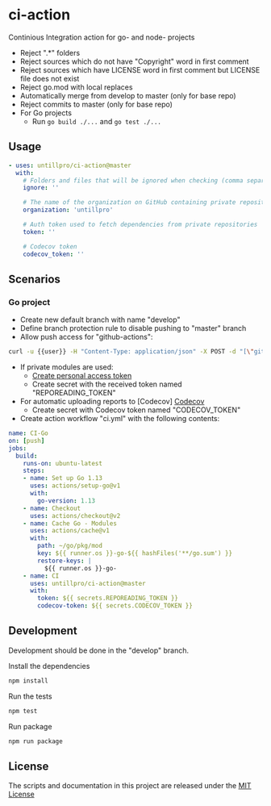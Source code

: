# ci-action

Continious Integration action for go- and node- projects

* Reject ".*" folders
* Reject sources which do not have "Copyright" word in first comment
* Reject sources which have LICENSE word in first comment but LICENSE file does not exist
* Reject go.mod with local replaces
* Automatically merge from develop to master (only for base repo)
* Reject commits to master (only for base repo)
* For Go projects
  * Run `go build ./...` and `go test ./...`

## Usage

```yaml
- uses: untillpro/ci-action@master
  with:
    # Folders and files that will be ignored when checking (comma separated)
    ignore: ''

    # The name of the organization on GitHub containing private repositories
    organization: 'untillpro'

    # Auth token used to fetch dependencies from private repositories
    token: ''

    # Codecov token
    codecov_token: ''
```

## Scenarios

### Go project

* Create new default branch with name "develop"
* Define branch protection rule to disable pushing to "master" branch
* Allow push access for "github-actions":

```sh
curl -u {{user}} -H "Content-Type: application/json" -X POST -d "[\"github-actions\"]" https://api.github.com/repos/{{organization}}/{{repo}}/branches/master/protection/restrictions/apps
```

* If private modules are used:
  * [Create personal access token](https://help.github.com/en/github/authenticating-to-github/creating-a-personal-access-token-for-the-command-line#creating-a-token)
  * Create secret with the received token named "REPOREADING_TOKEN"
* For automatic uploading reports to [Codecov] [Codecov](https://codecov.io/)
  * Create secret with Codecov token named "CODECOV_TOKEN"
* Create action workflow "ci.yml" with the following contents:

```yaml
name: CI-Go
on: [push]
jobs:
  build:
    runs-on: ubuntu-latest
    steps:
    - name: Set up Go 1.13
      uses: actions/setup-go@v1
      with:
        go-version: 1.13
    - name: Checkout
      uses: actions/checkout@v2
    - name: Cache Go - Modules
      uses: actions/cache@v1
      with:
        path: ~/go/pkg/mod
        key: ${{ runner.os }}-go-${{ hashFiles('**/go.sum') }}
        restore-keys: |
          ${{ runner.os }}-go-
    - name: CI
      uses: untillpro/ci-action@master
      with:
        token: ${{ secrets.REPOREADING_TOKEN }}
        codecov-token: ${{ secrets.CODECOV_TOKEN }}
```

## Development

Development should be done in the "develop" branch.

Install the dependencies

```sh
npm install
```

Run the tests

```sh
npm test
```

Run package

```sh
npm run package
```

## License

The scripts and documentation in this project are released under the [MIT License](LICENSE)
